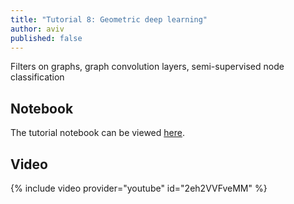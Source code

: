 ```yaml
---
title: "Tutorial 8: Geometric deep learning"
author: aviv
published: false
---
```


Filters on graphs, graph convolution layers, semi-supervised node classification

## Notebook

The tutorial notebook can be viewed [here](https://nbviewer.jupyter.org/github/vistalab-technion/cs236781-tutorials/blob/master/tutorial8/tutorial8-GeometricDL.ipynb).

## Video

{% include video provider="youtube" id="2eh2VVFveMM" %}


